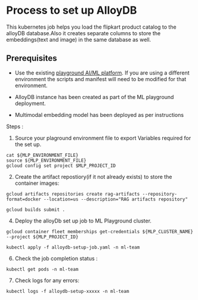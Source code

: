 # Process to set up AlloyDB

This kubernetes job helps you load the flipkart product catalog to the alloyDB database.Also it creates separate columns to store the embeddings(text and image) in the same database as well.

## Prerequisites

- Use the existing  [playground AI/ML platform](/platforms/gke-aiml/playground/README.md). If you are using a different environment the scripts and manifest will need to be modified for that environment.

- AlloyDB instance has been created as part of the ML playground deployment.
- Multimodal embedding model has been deployed as per instructions 

Steps : 

1. Source your plaground environment file to export Variables required for the set up.

```
cat ${MLP_ENVIRONMENT_FILE}
source ${MLP_ENVIRONMENT_FILE}
gcloud config set project $MLP_PROJECT_ID
```

2. Create the artifact repostiory(if it not already exists) to store the container images:

```
gcloud artifacts repositories create rag-artifacts --repository-format=docker --location=us --description="RAG artifacts repository"
```

```
gcloud builds submit . 
```

4. Deploy the alloyDb set up job to ML Playground cluster.


```
gcloud container fleet memberships get-credentials ${MLP_CLUSTER_NAME} --project ${MLP_PROJECT_ID}
```
```
kubectl apply -f alloydb-setup-job.yaml -n ml-team
```

6. Check the job completion status :
```
kubectl get pods -n ml-team
```

7. Check logs for any errors:

```
kubectl logs -f alloydb-setup-xxxxx -n ml-team
```

